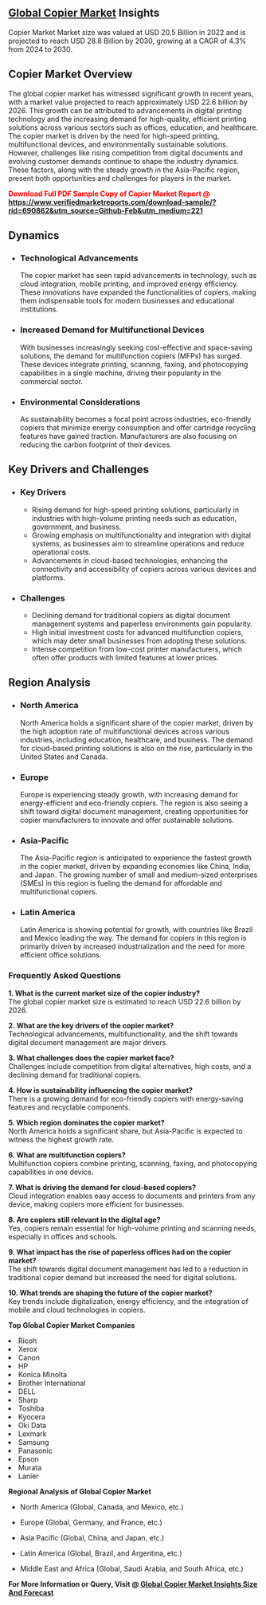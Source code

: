 <h2><a href="https://www.verifiedmarketreports.com/download-sample/?rid=690862&amp;utm_source=Github&amp;utm_medium=221" target="_blank">Global Copier Market</a> Insights</h2><p>Copier Market Market size was valued at USD 20.5 Billion in 2022 and is projected to reach USD 28.8 Billion by 2030, growing at a CAGR of 4.3% from 2024 to 2030.</p><p><h2>Copier Market Overview</h2> <p>The global copier market has witnessed significant growth in recent years, with a market value projected to reach approximately USD 22.6 billion by 2026. This growth can be attributed to advancements in digital printing technology and the increasing demand for high-quality, efficient printing solutions across various sectors such as offices, education, and healthcare. The copier market is driven by the need for high-speed printing, multifunctional devices, and environmentally sustainable solutions. However, challenges like rising competition from digital documents and evolving customer demands continue to shape the industry dynamics. These factors, along with the steady growth in the Asia-Pacific region, present both opportunities and challenges for players in the market.</p> <p><strong><p><span class=""><span style="color: #ff0000;"><strong>Download Full PDF Sample Copy of Copier Market Report</strong> @ </span><a href="https://www.verifiedmarketreports.com/download-sample/?rid=690862&amp;utm_source=Github-Feb&amp;utm_medium=221" target="_blank">https://www.verifiedmarketreports.com/download-sample/?rid=690862&amp;utm_source=Github-Feb&amp;utm_medium=221</a></span></p></strong></p> <h2>Dynamics</h2> <ul> <li><h3>Technological Advancements</h3> The copier market has seen rapid advancements in technology, such as cloud integration, mobile printing, and improved energy efficiency. These innovations have expanded the functionalities of copiers, making them indispensable tools for modern businesses and educational institutions. </li> <li><h3>Increased Demand for Multifunctional Devices</h3> With businesses increasingly seeking cost-effective and space-saving solutions, the demand for multifunction copiers (MFPs) has surged. These devices integrate printing, scanning, faxing, and photocopying capabilities in a single machine, driving their popularity in the commercial sector. </li> <li><h3>Environmental Considerations</h3> As sustainability becomes a focal point across industries, eco-friendly copiers that minimize energy consumption and offer cartridge recycling features have gained traction. Manufacturers are also focusing on reducing the carbon footprint of their devices. </li> </ul> <h2>Key Drivers and Challenges</h2> <ul> <li><h3>Key Drivers</h3> <ul> <li>Rising demand for high-speed printing solutions, particularly in industries with high-volume printing needs such as education, government, and business.</li> <li>Growing emphasis on multifunctionality and integration with digital systems, as businesses aim to streamline operations and reduce operational costs.</li> <li>Advancements in cloud-based technologies, enhancing the connectivity and accessibility of copiers across various devices and platforms.</li> </ul> </li> <li><h3>Challenges</h3> <ul> <li>Declining demand for traditional copiers as digital document management systems and paperless environments gain popularity.</li> <li>High initial investment costs for advanced multifunction copiers, which may deter small businesses from adopting these solutions.</li> <li>Intense competition from low-cost printer manufacturers, which often offer products with limited features at lower prices.</li> </ul> </li> </ul> <h2>Region Analysis</h2> <ul> <li><h3>North America</h3> North America holds a significant share of the copier market, driven by the high adoption rate of multifunctional devices across various industries, including education, healthcare, and business. The demand for cloud-based printing solutions is also on the rise, particularly in the United States and Canada. </li> <li><h3>Europe</h3> Europe is experiencing steady growth, with increasing demand for energy-efficient and eco-friendly copiers. The region is also seeing a shift toward digital document management, creating opportunities for copier manufacturers to innovate and offer sustainable solutions. </li> <li><h3>Asia-Pacific</h3> The Asia-Pacific region is anticipated to experience the fastest growth in the copier market, driven by expanding economies like China, India, and Japan. The growing number of small and medium-sized enterprises (SMEs) in this region is fueling the demand for affordable and multifunctional copiers. </li> <li><h3>Latin America</h3> Latin America is showing potential for growth, with countries like Brazil and Mexico leading the way. The demand for copiers in this region is primarily driven by increased industrialization and the need for more efficient office solutions. </li> </ul> <h3>Frequently Asked Questions</h3> <p><strong>1. What is the current market size of the copier industry?</strong><br> The global copier market size is estimated to reach USD 22.6 billion by 2026.</p> <p><strong>2. What are the key drivers of the copier market?</strong><br> Technological advancements, multifunctionality, and the shift towards digital document management are major drivers.</p> <p><strong>3. What challenges does the copier market face?</strong><br> Challenges include competition from digital alternatives, high costs, and a declining demand for traditional copiers.</p> <p><strong>4. How is sustainability influencing the copier market?</strong><br> There is a growing demand for eco-friendly copiers with energy-saving features and recyclable components.</p> <p><strong>5. Which region dominates the copier market?</strong><br> North America holds a significant share, but Asia-Pacific is expected to witness the highest growth rate.</p> <p><strong>6. What are multifunction copiers?</strong><br> Multifunction copiers combine printing, scanning, faxing, and photocopying capabilities in one device.</p> <p><strong>7. What is driving the demand for cloud-based copiers?</strong><br> Cloud integration enables easy access to documents and printers from any device, making copiers more efficient for businesses.</p> <p><strong>8. Are copiers still relevant in the digital age?</strong><br> Yes, copiers remain essential for high-volume printing and scanning needs, especially in offices and schools.</p> <p><strong>9. What impact has the rise of paperless offices had on the copier market?</strong><br> The shift towards digital document management has led to a reduction in traditional copier demand but increased the need for digital solutions.</p> <p><strong>10. What trends are shaping the future of the copier market?</strong><br> Key trends include digitalization, energy efficiency, and the integration of mobile and cloud technologies in copiers.</p> </p><p><strong>Top Global Copier Market Companies</strong></p><div data-test-id=""><p><li>Ricoh</li><li> Xerox</li><li> Canon</li><li> HP</li><li> Konica Minolta</li><li> Brother International</li><li> DELL</li><li> Sharp</li><li> Toshiba</li><li> Kyocera</li><li> Oki Data</li><li> Lexmark</li><li> Samsung</li><li> Panasonic</li><li> Epson</li><li> Murata</li><li> Lanier</li></p><div><strong>Regional Analysis of&nbsp;Global Copier Market</strong></div><ul><li dir="ltr"><p dir="ltr">North America&nbsp;(Global, Canada, and Mexico, etc.)</p></li><li dir="ltr"><p dir="ltr">Europe (Global, Germany, and France, etc.)</p></li><li dir="ltr"><p dir="ltr">Asia Pacific&nbsp;(Global, China, and Japan, etc.)</p></li><li dir="ltr"><p dir="ltr">Latin America&nbsp;(Global, Brazil, and Argentina, etc.)</p></li><li dir="ltr">Middle East and Africa&nbsp;(Global, Saudi Arabia, and South Africa, etc.)</li></ul><p><strong>For More Information or Query, Visit @&nbsp;</strong><strong><a href="https://www.verifiedmarketreports.com/product/copier-market/?utm_source=Github&amp;utm_medium=221" target="_blank">Global Copier Market Insights Size And Forecast</a></strong></p></div>
